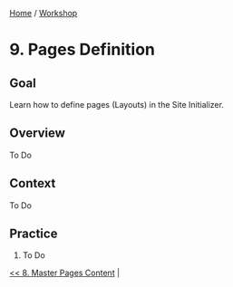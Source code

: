 [Home](../../../README.md) / [Workshop](../README.md) 

# 9. Pages Definition

## Goal 

Learn how to define pages (Layouts) in the Site Initializer.

## Overview

To Do

## Context

To Do

## Practice

1. To Do


[<< 8. Master Pages Content](../08-master-pages-content/README.md) | 